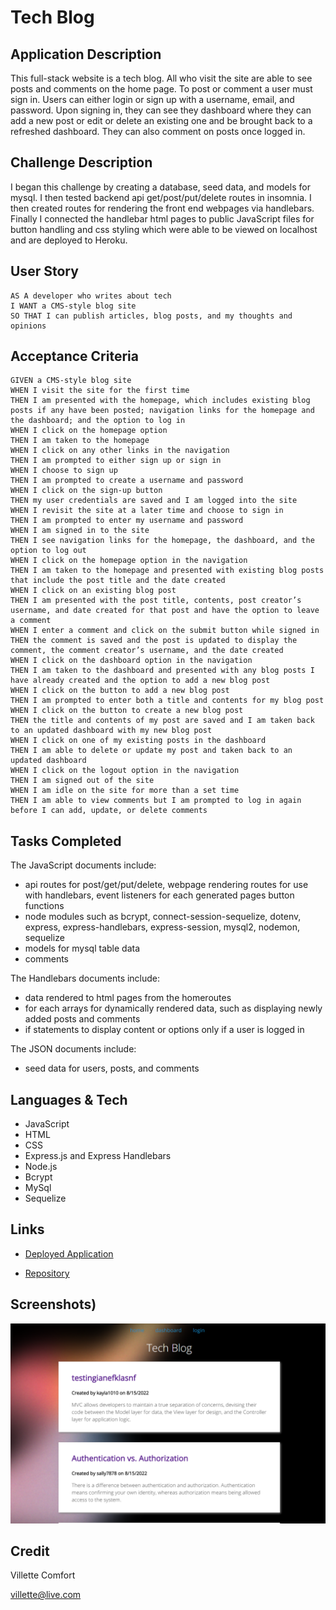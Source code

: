 # Tech Blog

## Application Description
This full-stack website is a tech blog. All who visit the site are able to see posts and comments on the home page. To post or comment a user must sign in. Users can either login or sign up with a username, email, and password. Upon signing in, they can see they dashboard where they can add a new post or edit or delete an existing one and be brought back to a refreshed dashboard. They can also comment on posts once logged in. 

## Challenge Description
I began this challenge by creating a database, seed data, and models for mysql. I then tested backend api get/post/put/delete routes in insomnia. I then created routes for rendering the front end webpages via handlebars. Finally I connected the handlebar html pages to public JavaScript files for button handling and css styling which were able to be viewed on localhost and are deployed to Heroku. 

## User Story

```
AS A developer who writes about tech
I WANT a CMS-style blog site
SO THAT I can publish articles, blog posts, and my thoughts and opinions
```

## Acceptance Criteria

```
GIVEN a CMS-style blog site
WHEN I visit the site for the first time
THEN I am presented with the homepage, which includes existing blog posts if any have been posted; navigation links for the homepage and the dashboard; and the option to log in
WHEN I click on the homepage option
THEN I am taken to the homepage
WHEN I click on any other links in the navigation
THEN I am prompted to either sign up or sign in
WHEN I choose to sign up
THEN I am prompted to create a username and password
WHEN I click on the sign-up button
THEN my user credentials are saved and I am logged into the site
WHEN I revisit the site at a later time and choose to sign in
THEN I am prompted to enter my username and password
WHEN I am signed in to the site
THEN I see navigation links for the homepage, the dashboard, and the option to log out
WHEN I click on the homepage option in the navigation
THEN I am taken to the homepage and presented with existing blog posts that include the post title and the date created
WHEN I click on an existing blog post
THEN I am presented with the post title, contents, post creator’s username, and date created for that post and have the option to leave a comment
WHEN I enter a comment and click on the submit button while signed in
THEN the comment is saved and the post is updated to display the comment, the comment creator’s username, and the date created
WHEN I click on the dashboard option in the navigation
THEN I am taken to the dashboard and presented with any blog posts I have already created and the option to add a new blog post
WHEN I click on the button to add a new blog post
THEN I am prompted to enter both a title and contents for my blog post
WHEN I click on the button to create a new blog post
THEN the title and contents of my post are saved and I am taken back to an updated dashboard with my new blog post
WHEN I click on one of my existing posts in the dashboard
THEN I am able to delete or update my post and taken back to an updated dashboard
WHEN I click on the logout option in the navigation
THEN I am signed out of the site
WHEN I am idle on the site for more than a set time
THEN I am able to view comments but I am prompted to log in again before I can add, update, or delete comments
```

## Tasks Completed
The JavaScript documents include:
* api routes for post/get/put/delete, webpage rendering routes for use with handlebars, event listeners for each generated pages button functions
* node modules such as bcrypt, connect-session-sequelize, dotenv, express, express-handlebars, express-session, mysql2, nodemon, sequelize
* models for mysql table data
* comments

The Handlebars documents include:
* data rendered to html pages from the homeroutes
* for each arrays for dynamically rendered data, such as displaying newly added posts and comments
* if statements to display content or options only if a user is logged in

The JSON documents include:
* seed data for users, posts, and comments


## Languages & Tech
- JavaScript
- HTML
- CSS
- Express.js and Express Handlebars
- Node.js
- Bcrypt
- MySql
- Sequelize


## Links
* [Deployed Application](https://tech-blog-001.herokuapp.com/)

* [Repository](https://github.com/villettec/M14C-Tech_Blog)

## Screenshots)
![image](./assets/images/readme-screenshot.png)

## Credit
Villette Comfort

villette@live.com